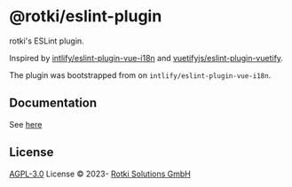 # @rotki/eslint-plugin

rotki's ESLint plugin.

Inspired by [intlify/eslint-plugin-vue-i18n](https://github.com/intlify/eslint-plugin-vue-i18n)
and [vuetifyjs/eslint-plugin-vuetify](https://github.com/vuetifyjs/eslint-plugin-vuetify).

The plugin was bootstrapped from on `intlify/eslint-plugin-vue-i18n`.

## Documentation

See [here](https://rotki.github.io/eslint-plugin)

## License

[AGPL-3.0](./LICENSE) License &copy; 2023- [Rotki Solutions GmbH](https://github.com/rotki)